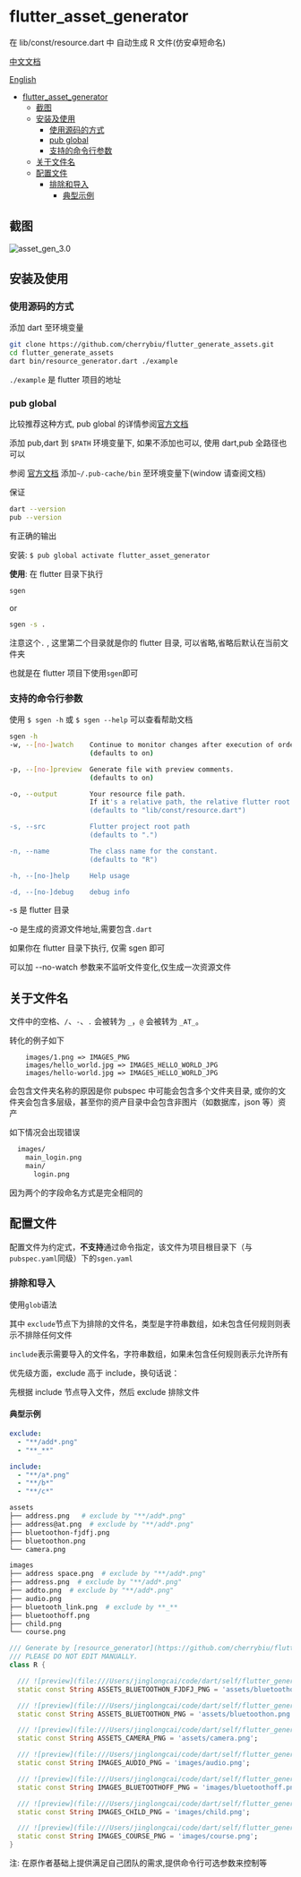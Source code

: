 # flutter_asset_generator

在 lib/const/resource.dart 中 自动生成 R 文件(仿安卓短命名)

[中文文档](https://github.com/cherrybiu/flutter_generate_assets/blob/master/README_CHN.md)

[English](https://github.com/cherrybiu/flutter_generate_assets)

- [flutter_asset_generator](#flutter_asset_generator)
  - [截图](#截图)
  - [安装及使用](#安装及使用)
    - [使用源码的方式](#使用源码的方式)
    - [pub global](#pub-global)
    - [支持的命令行参数](#支持的命令行参数)
  - [关于文件名](#关于文件名)
  - [配置文件](#配置文件)
    - [排除和导入](#排除和导入)
      - [典型示例](#典型示例)

## 截图

![asset_gen_3.0](README.assets/asset_gen_3.0.gif)

## 安装及使用

### 使用源码的方式

添加 dart 至环境变量

```bash
git clone https://github.com/cherrybiu/flutter_generate_assets.git
cd flutter_generate_assets
dart bin/resource_generator.dart ./example
```

`./example` 是 flutter 项目的地址

### pub global

比较推荐这种方式, pub global 的详情参阅[官方文档](https://www.dartlang.org/tools/pub/cmd/pub-global)

添加 pub,dart 到 `$PATH` 环境变量下, 如果不添加也可以, 使用 dart,pub 全路径也可以

参阅 [官方文档][pub global] 添加`~/.pub-cache/bin` 至环境变量下(window 请查阅文档)

保证

```bash
dart --version
pub --version
```

有正确的输出

安装:
`$ pub global activate flutter_asset_generator`

**使用**:
在 flutter 目录下执行

```bash
sgen
```

or

```bash
sgen -s .
```

注意这个`.` , 这里第二个目录就是你的 flutter 目录, 可以省略,省略后默认在当前文件夹

也就是在 flutter 项目下使用`sgen`即可

### 支持的命令行参数

使用 `$ sgen -h` 或 `$ sgen --help` 可以查看帮助文档

```bash
sgen -h
-w, --[no-]watch    Continue to monitor changes after execution of orders.
                    (defaults to on)

-p, --[no-]preview  Generate file with preview comments.
                    (defaults to on)

-o, --output        Your resource file path.
                    If it's a relative path, the relative flutter root directory
                    (defaults to "lib/const/resource.dart")

-s, --src           Flutter project root path
                    (defaults to ".")

-n, --name          The class name for the constant.
                    (defaults to "R")

-h, --[no-]help     Help usage

-d, --[no-]debug    debug info
```

-s 是 flutter 目录

-o 是生成的资源文件地址,需要包含`.dart`

如果你在 flutter 目录下执行, 仅需 sgen 即可

可以加 --no-watch 参数来不监听文件变化,仅生成一次资源文件

## 关于文件名

文件中的空格、`/`、`-`、`.` 会被转为 `_`，`@` 会被转为 `_AT_`。

转化的例子如下

```gen
    images/1.png => IMAGES_PNG
    images/hello_world.jpg => IMAGES_HELLO_WORLD_JPG
    images/hello-world.jpg => IMAGES_HELLO_WORLD_JPG
```

会包含文件夹名称的原因是你 pubspec 中可能会包含多个文件夹目录, 或你的文件夹会包含多层级，甚至你的资产目录中会包含非图片（如数据库，json 等）资产

如下情况会出现错误

```bash
  images/
    main_login.png
    main/
      login.png
```

因为两个的字段命名方式是完全相同的

## 配置文件

配置文件为约定式，**不支持**通过命令指定，该文件为项目根目录下（与`pubspec.yaml`同级）下的`sgen.yaml`

### 排除和导入

使用`glob`语法

其中 `exclude`节点下为排除的文件名，类型是字符串数组，如未包含任何规则则表示不排除任何文件

`include`表示需要导入的文件名，字符串数组，如果未包含任何规则表示允许所有

优先级方面，exclude 高于 include，换句话说：

先根据 include 节点导入文件，然后 exclude 排除文件

#### 典型示例

```yaml
exclude:
  - "**/add*.png"
  - "**_**"

include:
  - "**/a*.png"
  - "**/b*"
  - "**/c*"
```

```sh
assets
├── address.png   # exclude by "**/add*.png"
├── address@at.png  # exclude by "**/add*.png"
├── bluetoothon-fjdfj.png
├── bluetoothon.png
└── camera.png

images
├── address space.png  # exclude by "**/add*.png"
├── address.png  # exclude by "**/add*.png"
├── addto.png  # exclude by "**/add*.png"
├── audio.png
├── bluetooth_link.png  # exclude by **_**
├── bluetoothoff.png
├── child.png
└── course.png
```

```dart
/// Generate by [resource_generator](https://github.com/cherrybiu/flutter_generate_assets) library.
/// PLEASE DO NOT EDIT MANUALLY.
class R {

  /// ![preview](file:///Users/jinglongcai/code/dart/self/flutter_generate_assets/example/assets/bluetoothon-fjdfj.png)
  static const String ASSETS_BLUETOOTHON_FJDFJ_PNG = 'assets/bluetoothon-fjdfj.png';

  /// ![preview](file:///Users/jinglongcai/code/dart/self/flutter_generate_assets/example/assets/bluetoothon.png)
  static const String ASSETS_BLUETOOTHON_PNG = 'assets/bluetoothon.png';

  /// ![preview](file:///Users/jinglongcai/code/dart/self/flutter_generate_assets/example/assets/camera.png)
  static const String ASSETS_CAMERA_PNG = 'assets/camera.png';

  /// ![preview](file:///Users/jinglongcai/code/dart/self/flutter_generate_assets/example/images/audio.png)
  static const String IMAGES_AUDIO_PNG = 'images/audio.png';

  /// ![preview](file:///Users/jinglongcai/code/dart/self/flutter_generate_assets/example/images/bluetoothoff.png)
  static const String IMAGES_BLUETOOTHOFF_PNG = 'images/bluetoothoff.png';

  /// ![preview](file:///Users/jinglongcai/code/dart/self/flutter_generate_assets/example/images/child.png)
  static const String IMAGES_CHILD_PNG = 'images/child.png';

  /// ![preview](file:///Users/jinglongcai/code/dart/self/flutter_generate_assets/example/images/course.png)
  static const String IMAGES_COURSE_PNG = 'images/course.png';
}
```

[pub global]: https://dart.dev/tools/pub/cmd/pub-global#running-a-script-from-your-path



注: 在原作者基础上提供满足自己团队的需求,提供命令行可选参数来控制等
